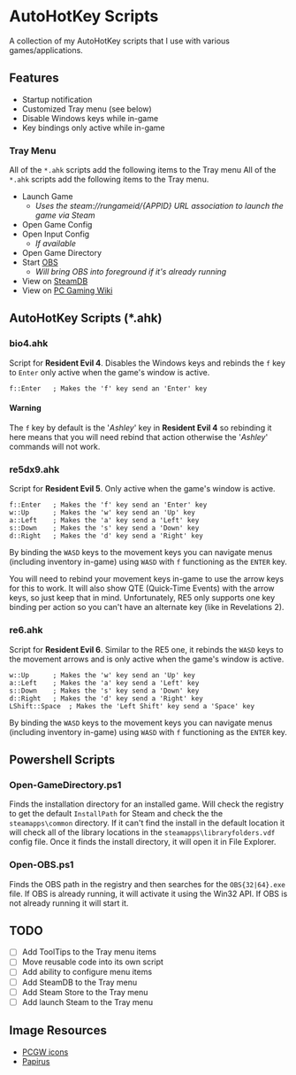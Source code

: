 # AutoHotKey Scripts

A collection of my AutoHotKey scripts that I use with various games/applications.

## Features

- Startup notification
- Customized Tray menu (see below)
- Disable Windows keys while in-game
- Key bindings only active while in-game

### Tray Menu

All of the `*.ahk` scripts add the following items to the Tray menu
All of the `*.ahk` scripts add the following items to the Tray menu.

- Launch Game
  - _Uses the steam://rungameid/{APPID} URL association to launch the game via Steam_
- Open Game Config
- Open Input Config
  - _If available_
- Open Game Directory
- Start [OBS](https://obsproject.com/)
  - _Will bring OBS into foreground if it's already running_
- View on [SteamDB](https://www.steamdb.info)
- View on [PC Gaming Wiki](https://www.pcgamingwiki.com)

## AutoHotKey Scripts (*.ahk)

### bio4.ahk

Script for **Resident Evil 4**. Disables the Windows keys and rebinds the `f` key to `Enter` only active when the game's window is active.

```AutoHotKey
f::Enter   ; Makes the 'f' key send an 'Enter' key
```

#### Warning

The `f` key by default is the '_Ashley_' key in **Resident Evil 4** so rebinding it here means that you will need rebind that action otherwise the '_Ashley_' commands will not work.

### re5dx9.ahk

Script for **Resident Evil 5**. Only active when the game's window is active.

```AutoHotKey
f::Enter   ; Makes the 'f' key send an 'Enter' key
w::Up      ; Makes the 'w' key send an 'Up' key
a::Left    ; Makes the 'a' key send a 'Left' key
s::Down    ; Makes the 's' key send a 'Down' key
d::Right   ; Makes the 'd' key send a 'Right' key
```

By binding the `WASD` keys to the movement keys you can navigate menus (including inventory in-game) using `WASD` with `f` functioning as the `ENTER` key.

You will need to rebind your movement keys in-game to use the arrow keys for this to work. It will also show QTE (Quick-Time Events) with the arrow keys, so just keep that in mind. Unfortunately, RE5 only supports one key binding per action so you can't have an alternate key (like in Revelations 2).

### re6.ahk

Script for **Resident Evil 6**. Similar to the RE5 one, it rebinds the `WASD` keys to the movement arrows and is only active when the game's window is active.

```AutoHotKey
w::Up      ; Makes the 'w' key send an 'Up' key
a::Left    ; Makes the 'a' key send a 'Left' key
s::Down    ; Makes the 's' key send a 'Down' key
d::Right   ; Makes the 'd' key send a 'Right' key
LShift::Space  ; Makes the 'Left Shift' key send a 'Space' key
```

By binding the `WASD` keys to the movement keys you can navigate menus (including inventory in-game) using `WASD` with `f` functioning as the `ENTER` key.

## Powershell Scripts

### Open-GameDirectory.ps1

Finds the installation directory for an installed game. Will check the registry to get the default `InstallPath` for Steam and check the the `steamapps\common` directory. If it can't find the install in the default location it will check all of the library locations in the `steamapps\libraryfolders.vdf` config file. Once it finds the install directory, it will open it in File Explorer.

### Open-OBS.ps1

Finds the OBS path in the registry and then searches for the `OBS{32|64}.exe` file. If OBS is already running, it will activate it using the Win32 API. If OBS is not already running it will start it.

## TODO

- [ ] Add ToolTips to the Tray menu items
- [ ] Move reusable code into its own script
- [ ] Add ability to configure menu items
- [ ] Add SteamDB to the Tray menu
- [ ] Add Steam Store to the Tray menu
- [ ] Add launch Steam to the Tray menu

## Image Resources

- [PCGW icons](https://www.pcgamingwiki.com/wiki/PCGamingWiki:Icons)
- [Papirus](https://github.com/PapirusDevelopmentTeam/papirus-icon-theme/)
